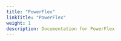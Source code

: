 ```yaml
---
title: "PowerFlex"
linkTitle: "PowerFlex"
weight: 1
description: Documentation for PowerFlex
---
```


